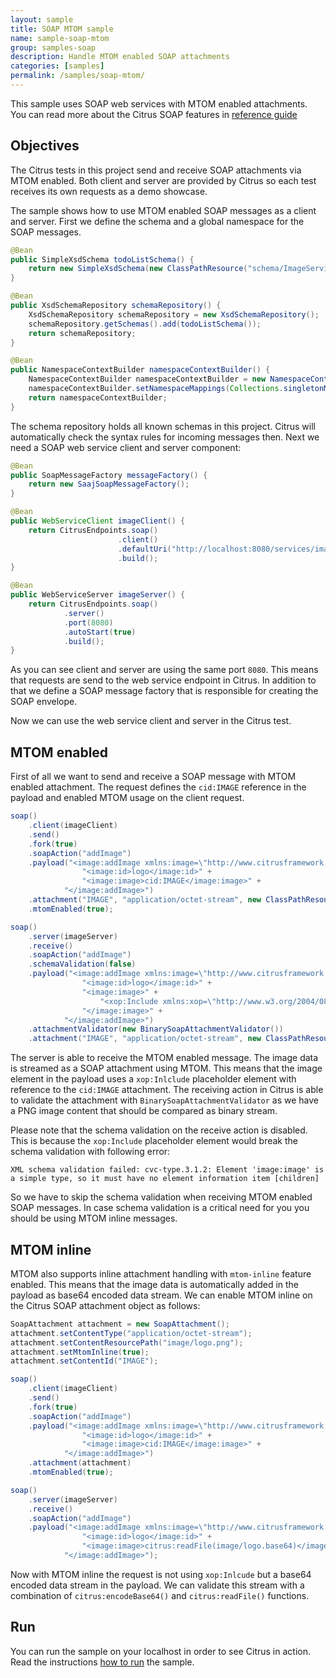 ```yaml
---
layout: sample
title: SOAP MTOM sample
name: sample-soap-mtom
group: samples-soap
description: Handle MTOM enabled SOAP attachments
categories: [samples]
permalink: /samples/soap-mtom/
---
```


This sample uses SOAP web services with MTOM enabled attachments. You can read more about the 
Citrus SOAP features in [reference guide][1]

Objectives
---------

The Citrus tests in this project send and receive SOAP attachments via MTOM enabled. Both client and server are provided by Citrus so
each test receives its own requests as a demo showcase.

The sample shows how to use MTOM enabled SOAP messages as a client and server. First we define the schema and a global namespace for the SOAP
messages.

```java
@Bean
public SimpleXsdSchema todoListSchema() {
    return new SimpleXsdSchema(new ClassPathResource("schema/ImageService.xsd"));
}

@Bean
public XsdSchemaRepository schemaRepository() {
    XsdSchemaRepository schemaRepository = new XsdSchemaRepository();
    schemaRepository.getSchemas().add(todoListSchema());
    return schemaRepository;
}

@Bean
public NamespaceContextBuilder namespaceContextBuilder() {
    NamespaceContextBuilder namespaceContextBuilder = new NamespaceContextBuilder();
    namespaceContextBuilder.setNamespaceMappings(Collections.singletonMap("image", "http://www.citrusframework.org/imageService"));
    return namespaceContextBuilder;
}
```
   
The schema repository holds all known schemas in this project. Citrus will automatically check the syntax rules for incoming messages
then. Next we need a SOAP web service client and server component:

```java
@Bean
public SoapMessageFactory messageFactory() {
    return new SaajSoapMessageFactory();
}

@Bean
public WebServiceClient imageClient() {
    return CitrusEndpoints.soap()
                        .client()
                        .defaultUri("http://localhost:8080/services/image")
                        .build();
}

@Bean
public WebServiceServer imageServer() {
    return CitrusEndpoints.soap()
            .server()
            .port(8080)
            .autoStart(true)
            .build();
}
```
    
As you can see client and server are using the same port `8080`. This means that requests are send to the web service endpoint in Citrus. In addition to that we define a SOAP message factory that is
responsible for creating the SOAP envelope. 

Now we can use the web service client and server in the Citrus test.

MTOM enabled
---------

First of all we want to send and receive a SOAP message with MTOM enabled attachment. The request defines the `cid:IMAGE` reference in the payload and enabled MTOM usage on the client request.
    
```java
soap()
    .client(imageClient)
    .send()
    .fork(true)
    .soapAction("addImage")
    .payload("<image:addImage xmlns:image=\"http://www.citrusframework.org/imageService\">" +
                "<image:id>logo</image:id>" +
                "<image:image>cid:IMAGE</image:image>" +
            "</image:addImage>")
    .attachment("IMAGE", "application/octet-stream", new ClassPathResource("image/logo.png"))
    .mtomEnabled(true);

soap()
    .server(imageServer)
    .receive()
    .soapAction("addImage")
    .schemaValidation(false)
    .payload("<image:addImage xmlns:image=\"http://www.citrusframework.org/imageService\">" +
                "<image:id>logo</image:id>" +
                "<image:image>" +
                    "<xop:Include xmlns:xop=\"http://www.w3.org/2004/08/xop/include\" href=\"cid:IMAGE\"/>" +
                "</image:image>" +
            "</image:addImage>")
    .attachmentValidator(new BinarySoapAttachmentValidator())
    .attachment("IMAGE", "application/octet-stream", new ClassPathResource("image/logo.png"));
```

The server is able to receive the MTOM enabled message. The image data is streamed as a SOAP attachment using MTOM. This means that the image element in the payload
uses a `xop:Inlclude` placeholder element with reference to the `cid:IMAGE` attachment. The receiving action in Citrus is able to validate the attachment with `BinarySoapAttachmentValidator` as we have a
PNG image content that should be compared as binary stream.

Please note that the schema validation on the receive action is disabled. This is because the `xop:Include` placeholder element would break the schema validation with following error:

```
XML schema validation failed: cvc-type.3.1.2: Element 'image:image' is a simple type, so it must have no element information item [children]
```

So we have to skip the schema validation when receiving MTOM enabled SOAP messages. In case schema validation is a critical need for you you should be using
MTOM inline messages.

MTOM inline
---------

MTOM also supports inline attachment handling with `mtom-inline` feature enabled. This means that the image data is automatically added in the payload as base64 encoded data stream.
We can enable MTOM inline on the Citrus SOAP attachment object as follows:
 
```java
SoapAttachment attachment = new SoapAttachment();
attachment.setContentType("application/octet-stream");
attachment.setContentResourcePath("image/logo.png");
attachment.setMtomInline(true);
attachment.setContentId("IMAGE");

soap()
    .client(imageClient)
    .send()
    .fork(true)
    .soapAction("addImage")
    .payload("<image:addImage xmlns:image=\"http://www.citrusframework.org/imageService\">" +
                "<image:id>logo</image:id>" +
                "<image:image>cid:IMAGE</image:image>" +
            "</image:addImage>")
    .attachment(attachment)
    .mtomEnabled(true);

soap()
    .server(imageServer)
    .receive()
    .soapAction("addImage")
    .payload("<image:addImage xmlns:image=\"http://www.citrusframework.org/imageService\">" +
                "<image:id>logo</image:id>" +
                "<image:image>citrus:readFile(image/logo.base64)</image:image>" +
            "</image:addImage>");
``` 

Now with MTOM inline the request is not using `xop:Inlcude` but a base64 encoded data stream in the payload. We can validate this stream with a combination of
`citrus:encodeBase64()` and `citrus:readFile()` functions.    
                
Run
---------

You can run the sample on your localhost in order to see Citrus in action. Read the instructions [how to run](/samples/run/) the sample.

 [1]: https://citrusframework.org/reference/html#soap
